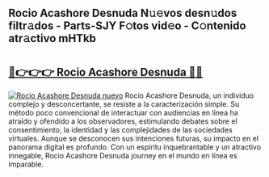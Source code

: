 ## Rocio Acashore Desnuda N𝚞𝚎vos desn𝚞dos filtr𝚊dos - Parts-SJY F𝚘tos vid𝚎o - C𝚘ntenido atr𝚊ctivo mHTkb

# <h2><a href="http://mb7tgn.tromn.icu/?c=Rocio+Acashore+Desnuda">🔗👉👉👉 Rocio Acashore Desnuda 🔗🔗</a></h2>

[![Rocio Acashore Desnuda nuevo](https://i.imgur.com/pEAQMta.gif)](http://mb7tgn.tromn.icu/?c=Rocio+Acashore+Desnuda)
Rocio Acashore Desnuda, un individuo complejo y desconcertante, se resiste a la caracterización simple. Su método poco convencional de interactuar con audiencias en línea ha atraído y ofendido a los observadores, estimulando debates sobre el consentimiento, la identidad y las complejidades de las sociedades virtuales. Aunque se desconocen sus intenciones futuras, su impacto en el panorama digital es profundo. Con un espíritu inquebrantable y un atractivo innegable, Rocio Acashore Desnuda journey en el mundo en línea es imparable.
